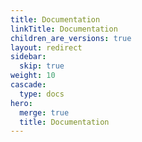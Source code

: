 ```yaml
---
title: Documentation
linkTitle: Documentation
children_are_versions: true
layout: redirect
sidebar:
  skip: true
weight: 10
cascade:
  type: docs
hero:
  merge: true
  title: Documentation
---
```

